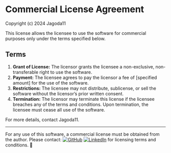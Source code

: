 # Commercial License Agreement

Copyright (c) 2024 Jagoda11

This license allows the licensee to use the software for commercial purposes only under the terms specified below.

## Terms

1. **Grant of License:** The licensor grants the licensee a non-exclusive, non-transferable right to use the software.
2. **Payment:** The licensee agrees to pay the licensor a fee of [specified amount] for the use of the software.
3. **Restrictions:** The licensee may not distribute, sublicense, or sell the software without the licensor’s prior written consent.
4. **Termination:** The licensor may terminate this license if the licensee breaches any of the terms and conditions. Upon termination, the licensee must cease all use of the software.

For more details, contact Jagoda11.

---

For any use of this software, a commercial license must be obtained from the author. Please contact:
[![GitHub](https://img.shields.io/badge/GitHub-181717?style=flat-square&logo=github&logoColor=white)](https://github.com/Jagoda11) [![LinkedIn](https://img.shields.io/badge/LinkedIn-0077B5?style=flat-square&logo=linkedin&logoColor=white)](https://www.linkedin.com/in/jagoda-cubrilo-web-developer/)
for licensing terms and conditions. 🚫
